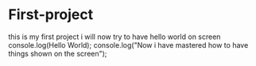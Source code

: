 # First-project
this is my first project
i will now try to have hello world on screen
console.log(Hello World);
console.log("Now i have mastered how to have things shown on the screen");
